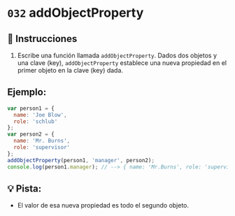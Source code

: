 # `032` addObjectProperty

## 📝 Instrucciones

1. Escribe una función llamada `addObjectProperty`. Dados dos objetos y una clave (key), `addObjectProperty` establece una nueva propiedad en el primer objeto en la clave (key) dada.

## Ejemplo:

```Javascript
var person1 = {
  name: 'Joe Blow',
  role: 'schlub'
};
var person2 = {
  name: 'Mr. Burns',
  role: 'supervisor'
};
addObjectProperty(person1, 'manager', person2);
console.log(person1.manager); // --> { name: 'Mr.Burns', role: 'supervisor' }
```

## 💡 Pista:

+ El valor de esa nueva propiedad es todo el segundo objeto.